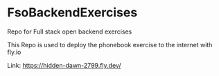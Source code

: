 # FsoBackendExercises
Repo for Full stack open backend exercises

This Repo is used to deploy the phonebook exercise to the internet with fly.io

Link: https://hidden-dawn-2799.fly.dev/

